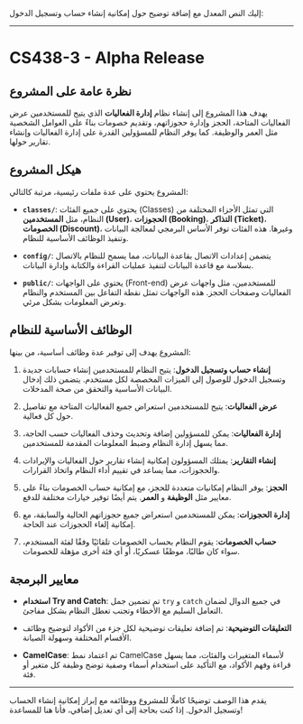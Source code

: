 إليك النص المعدل مع إضافة توضيح حول إمكانية إنشاء حساب وتسجيل الدخول:

---

# CS438-3 - Alpha Release

## نظرة عامة على المشروع
يهدف هذا المشروع إلى إنشاء نظام **إدارة الفعاليات** الذي يتيح للمستخدمين عرض الفعاليات المتاحة، الحجز وإدارة حجوزاتهم، وتقديم خصومات بناءً على العوامل الشخصية مثل العمر والوظيفة. كما يوفر النظام للمسؤولين القدرة على إدارة الفعاليات وإنشاء تقارير حولها.

## هيكل المشروع
المشروع يحتوي على عدة ملفات رئيسية، مرتبة كالتالي:

- **`classes/`**: يحتوي على جميع الفئات (Classes) التي تمثل الأجزاء المختلفة من النظام، مثل **المستخدمين (User)**، **الحجوزات (Booking)**، **التذاكر (Ticket)**، **الخصومات (Discount)**، وغيرها. هذه الفئات توفر الأساس البرمجي لمعالجة البيانات وتنفيذ الوظائف الأساسية للنظام.

- **`config/`**: يتضمن إعدادات الاتصال بقاعدة البيانات، مما يسمح للنظام بالاتصال بسلاسة مع قاعدة البيانات لتنفيذ عمليات القراءة والكتابة وإدارة البيانات.

- **`public/`**: يحتوي على الواجهات (Front-end) للمستخدمين، مثل واجهات عرض الفعاليات وصفحات الحجز. هذه الواجهات تمثل نقطة التفاعل بين المستخدم والنظام وتعرض المعلومات بشكل مرئي.

## الوظائف الأساسية للنظام
المشروع يهدف إلى توفير عدة وظائف أساسية، من بينها:

1. **إنشاء حساب وتسجيل الدخول**: يتيح النظام للمستخدمين إنشاء حسابات جديدة وتسجيل الدخول للوصول إلى الميزات المخصصة لكل مستخدم. يتضمن ذلك إدخال البيانات الأساسية والتحقق من صحة المدخلات.

2. **عرض الفعاليات**: يتيح للمستخدمين استعراض جميع الفعاليات المتاحة مع تفاصيل حول كل فعالية.
   
3. **إدارة الفعاليات**: يمكن للمسؤولين إضافة وتحديث وحذف الفعاليات حسب الحاجة، مما يسهل إدارة النظام وضبط المعلومات المقدمة للمستخدمين.

4. **إنشاء التقارير**: يمتلك المسؤولون إمكانية إنشاء تقارير حول الفعاليات والإيرادات والحجوزات، مما يساعد في تقييم أداء النظام واتخاذ القرارات.

5. **الحجز**: يوفر النظام إمكانيات متعددة للحجز، مع إمكانية حساب الخصومات بناءً على معايير مثل **الوظيفة** و **العمر**. يتم أيضًا توفير خيارات مختلفة للدفع.

6. **إدارة الحجوزات**: يمكن للمستخدمين استعراض جميع حجوزاتهم الحالية والسابقة، مع إمكانية إلغاء الحجوزات عند الحاجة.

7. **حساب الخصومات**: يقوم النظام بحساب الخصومات تلقائيًا وفقًا لفئة المستخدم، سواء كان طالبًا، موظفًا عسكريًا، أو أي فئة أخرى مؤهلة للخصومات.

## معايير البرمجة
- **استخدام Try and Catch**: تم تضمين جمل `try` و `catch` في جميع الدوال لضمان التعامل السليم مع الأخطاء وتجنب تعطل النظام بشكل مفاجئ.
  
- **التعليقات التوضيحية**: تم إضافة تعليقات توضيحية لكل جزء من الأكواد لتوضيح وظائف الأقسام المختلفة وسهولة الصيانة.
  
- **CamelCase**: تم اعتماد نمط CamelCase لأسماء المتغيرات والفئات، مما يسهل قراءة وفهم الأكواد، مع التأكيد على استخدام أسماء وصفية توضح وظيفة كل متغير أو فئة.

---

يقدم هذا الوصف توضيحًا كاملًا للمشروع ووظائفه مع إبراز إمكانية إنشاء الحساب وتسجيل الدخول. إذا كنت بحاجة إلى أي تعديل إضافي، فأنا هنا للمساعدة!
